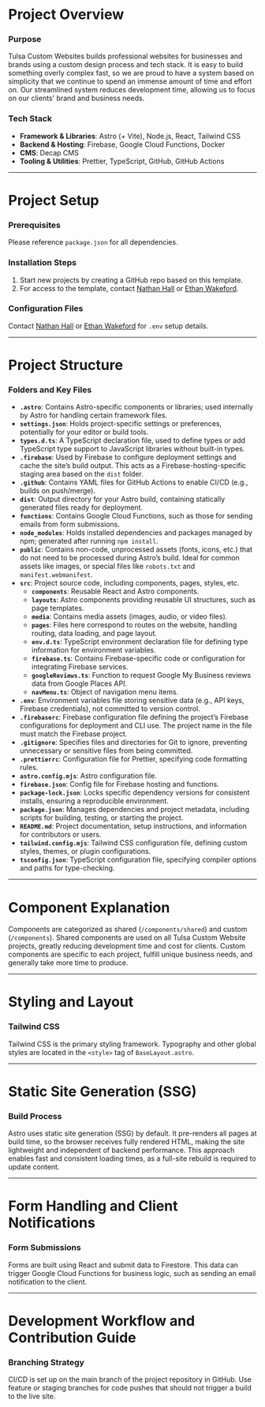 # Project Overview

### Purpose

Tulsa Custom Websites builds professional websites for businesses and brands using a custom design process and tech stack. It is easy to build something overly complex fast, so we are proud to have a system based on simplicity that we continue to spend an immense amount of time and effort on. Our streamlined system reduces development time, allowing us to focus on our clients' brand and business needs.

### Tech Stack

- **Framework & Libraries**: Astro (+ Vite), Node.js, React, Tailwind CSS
- **Backend & Hosting**: Firebase, Google Cloud Functions, Docker
- **CMS**: Decap CMS
- **Tooling & Utilities**: Prettier, TypeScript, GitHub, GitHub Actions

---

# Project Setup

### Prerequisites

Please reference `package.json` for all dependencies.

### Installation Steps

1. Start new projects by creating a GitHub repo based on this template.
2. For access to the template, contact [Nathan Hall](https://github.com/nathanhall762) or [Ethan Wakeford](https://github.com/EthanWakeford).

### Configuration Files

Contact [Nathan Hall](https://github.com/nathanhall762) or [Ethan Wakeford](https://github.com/EthanWakeford) for `.env` setup details.

---

# Project Structure

### Folders and Key Files

- **`.astro`**: Contains Astro-specific components or libraries; used internally by Astro for handling certain framework files.
- **`settings.json`**: Holds project-specific settings or preferences, potentially for your editor or build tools.
- **`types.d.ts`**: A TypeScript declaration file, used to define types or add TypeScript type support to JavaScript libraries without built-in types.
- **`.firebase`**: Used by Firebase to configure deployment settings and cache the site’s build output. This acts as a Firebase-hosting-specific staging area based on the `dist` folder.
- **`.github`**: Contains YAML files for GitHub Actions to enable CI/CD (e.g., builds on push/merge).
- **`dist`**: Output directory for your Astro build, containing statically generated files ready for deployment.
- **`functions`**: Contains Google Cloud Functions, such as those for sending emails from form submissions.
- **`node_modules`**: Holds installed dependencies and packages managed by npm; generated after running `npm install`.
- **`public`**: Contains non-code, unprocessed assets (fonts, icons, etc.) that do not need to be processed during Astro’s build. Ideal for common assets like images, or special files like `robots.txt` and `manifest.webmanifest`.
- **`src`**: Project source code, including components, pages, styles, etc.
  - **`components`**: Reusable React and Astro components.
  - **`layouts`**: Astro components providing reusable UI structures, such as page templates.
  - **`media`**: Contains media assets (images, audio, or video files).
  - **`pages`**: Files here correspond to routes on the website, handling routing, data loading, and page layout.
  - **`env.d.ts`**: TypeScript environment declaration file for defining type information for environment variables.
  - **`firebase.ts`**: Contains Firebase-specific code or configuration for integrating Firebase services.
  - **`googleReviews.ts`**: Function to request Google My Business reviews data from Google Places API.
  - **`navMenu.ts`**: Object of navigation menu items.
- **`.env`**: Environment variables file storing sensitive data (e.g., API keys, Firebase credentials), not committed to version control.
- **`.firebaserc`**: Firebase configuration file defining the project’s Firebase configurations for deployment and CLI use. The project name in the file must match the Firebase project.
- **`.gitignore`**: Specifies files and directories for Git to ignore, preventing unnecessary or sensitive files from being committed.
- **`.prettierrc`**: Configuration file for Prettier, specifying code formatting rules.
- **`astro.config.mjs`**: Astro configuration file.
- **`firebase.json`**: Config file for Firebase hosting and functions.
- **`package-lock.json`**: Locks specific dependency versions for consistent installs, ensuring a reproducible environment.
- **`package.json`**: Manages dependencies and project metadata, including scripts for building, testing, or starting the project.
- **`README.md`**: Project documentation, setup instructions, and information for contributors or users.
- **`tailwind.config.mjs`**: Tailwind CSS configuration file, defining custom styles, themes, or plugin configurations.
- **`tsconfig.json`**: TypeScript configuration file, specifying compiler options and paths for type-checking.

---

# Component Explanation

Components are categorized as shared (`/components/shared`) and custom (`/components`). Shared components are used on all Tulsa Custom Website projects, greatly reducing development time and cost for clients. Custom components are specific to each project, fulfill unique business needs, and generally take more time to produce.

---

# Styling and Layout

### Tailwind CSS

Tailwind CSS is the primary styling framework. Typography and other global styles are located in the `<style>` tag of `BaseLayout.astro`.

---

# Static Site Generation (SSG)

### Build Process

Astro uses static site generation (SSG) by default. It pre-renders all pages at build time, so the browser receives fully rendered HTML, making the site lightweight and independent of backend performance. This approach enables fast and consistent loading times, as a full-site rebuild is required to update content.

---

# Form Handling and Client Notifications

### Form Submissions

Forms are built using React and submit data to Firestore. This data can trigger Google Cloud Functions for business logic, such as sending an email notification to the client.

---

# Development Workflow and Contribution Guide

### Branching Strategy

CI/CD is set up on the main branch of the project repository in GitHub. Use feature or staging branches for code pushes that should not trigger a build to the live site.
